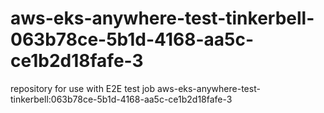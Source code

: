# aws-eks-anywhere-test-tinkerbell-063b78ce-5b1d-4168-aa5c-ce1b2d18fafe-3
repository for use with E2E test job aws-eks-anywhere-test-tinkerbell:063b78ce-5b1d-4168-aa5c-ce1b2d18fafe-3
